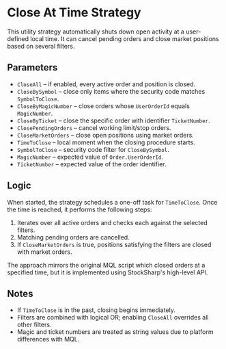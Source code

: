 # Close At Time Strategy

This utility strategy automatically shuts down open activity at a user-defined local time.
It can cancel pending orders and close market positions based on several filters.

## Parameters

- `CloseAll` – if enabled, every active order and position is closed.
- `CloseBySymbol` – close only items where the security code matches `SymbolToClose`.
- `CloseByMagicNumber` – close orders whose `UserOrderId` equals `MagicNumber`.
- `CloseByTicket` – close the specific order with identifier `TicketNumber`.
- `ClosePendingOrders` – cancel working limit/stop orders.
- `CloseMarketOrders` – close open positions using market orders.
- `TimeToClose` – local moment when the closing procedure starts.
- `SymbolToClose` – security code filter for `CloseBySymbol`.
- `MagicNumber` – expected value of `Order.UserOrderId`.
- `TicketNumber` – expected value of the order identifier.

## Logic

When started, the strategy schedules a one-off task for `TimeToClose`.
Once the time is reached, it performs the following steps:

1. Iterates over all active orders and checks each against the selected filters.
2. Matching pending orders are cancelled.
3. If `CloseMarketOrders` is true, positions satisfying the filters are closed with market orders.

The approach mirrors the original MQL script which closed orders at a specified time,
but it is implemented using StockSharp's high-level API.

## Notes

- If `TimeToClose` is in the past, closing begins immediately.
- Filters are combined with logical OR; enabling `CloseAll` overrides all other filters.
- Magic and ticket numbers are treated as string values due to platform differences with MQL.
